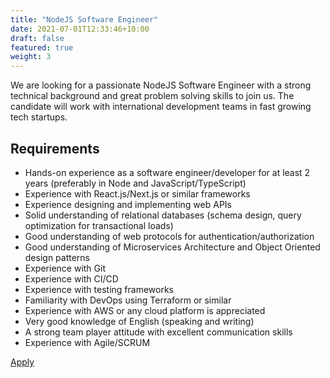 ```yaml
---
title: "NodeJS Software Engineer"
date: 2021-07-01T12:33:46+10:00
draft: false
featured: true
weight: 3
---
```


We are looking for a passionate NodeJS Software Engineer with a strong technical background and great problem solving skills to join us. The candidate will work with international development teams in fast growing tech startups.

## Requirements

* Hands-on experience as a software engineer/developer for at least 2 years (preferably in Node and JavaScript/TypeScript)
* Experience with React.js/Next.js or similar frameworks
* Experience designing and implementing web APIs
* Solid understanding of relational databases (schema design, query optimization for transactional loads)
* Good understanding of web protocols for authentication/authorization
* Good understanding of Microservices Architecture and Object Oriented design patterns
* Experience with Git
* Experience with CI/CD
* Experience with testing frameworks
* Familiarity with DevOps using Terraform or similar
* Experience with AWS or any cloud platform is appreciated
* Very good knowledge of English (speaking and writing)
* A strong team player attitude with excellent communication skills
* Experience with Agile/SCRUM

<a href="https://workable.com/">Apply</a>
